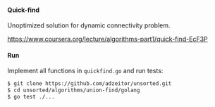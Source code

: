 #### Quick-find

Unoptimized solution for dynamic connectivity problem.

https://www.coursera.org/lecture/algorithms-part1/quick-find-EcF3P


#### Run

Implement all functions in `quickfind.go` and run tests:

```bash
$ git clone https://github.com/adzeitor/unsorted.git
$ cd unsorted/algorithms/union-find/golang
$ go test ./...
```
